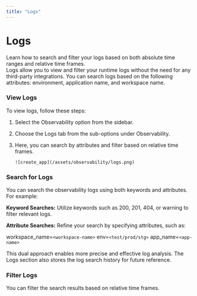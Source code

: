 ```yaml
--- 
title: "Logs"
---
```


# Logs 

<span className="mediumFont">
Learn how to search and filter your logs based on both absolute time ranges and relative time frames.
</span>
<div className="mediumMarginTop">
Logs allow you to view and filter your runtime logs without the need for any third-party integrations. You can search logs based on the following attributes: environment, application name, and workspace name.
</div>

### View Logs 

<!-- <span className="smallFont"> -->
To view logs, follow these steps:

1. Select the Observability option from the sidebar.
2. Choose the Logs tab from the sub-options under Observability.
3. Here, you can search by attributes and filter based on relative time frames.

       ![create_app](/assets/observability/logs.png)

<!-- </span> -->


### Search for Logs 
<!-- <span className="smallFont"> -->
You can search the observability logs using both keywords and attributes. For example:

**Keyword Searches:** Utilize keywords such as 200, 201, 404, or warning to filter relevant logs.

**Attribute Searches:** Refine your search by specifying attributes, such as:

workspace_name=`<workspace-name>`
env=`<test/prod/stg>`
app_name=`<app-name>`

This dual approach enables more precise and effective log analysis.
The Logs section also stores the log search history for future reference.
<!-- </span> -->

### Filter Logs 
You can filter the search results based on relative time frames.

